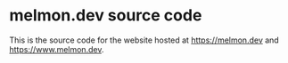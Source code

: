 # melmon.dev source code

This is the source code for the website hosted at <https://melmon.dev> and <https://www.melmon.dev>.

